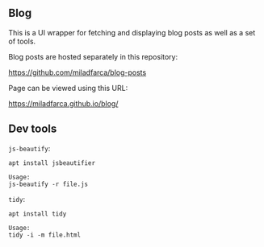 ## Blog
This is a UI wrapper for fetching and displaying blog posts as well as a set of tools.

Blog posts are hosted separately in this repository:

https://github.com/miladfarca/blog-posts

Page can be viewed using this URL:

https://miladfarca.github.io/blog/

## Dev tools
`js-beautify`:
```
apt install jsbeautifier

Usage:
js-beautify -r file.js
```

`tidy`:
```
apt install tidy

Usage:
tidy -i -m file.html
```
